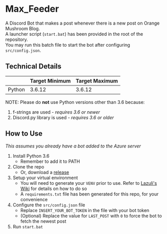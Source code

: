 # Max_Feeder
A Discord Bot that makes a post whenever there is a new post on Orange Mushroom Blog.  
A launcher script (`start.bat`) has been provided in the root of the repository.  
You may run this batch file to start the bot after configuring `src/config.json`.  

## Technical Details
|  | Target Minimum | Target Maximum |
|---|---|---|
| Python | 3.6.12 | 3.6.12 |

NOTE: Please do **not** use Python versions other than 3.6 because:
1. f-strings are used - *requires 3.6 or newer*
2. Discord.py library is used - *requires 3.6 or older*

## How to Use
*This assumes you already have a bot added to the Azure server*

 1. Install Python 3.6
    - Remember to add it to PATH
 2. Clone the repo
    - Or, download a [release](https://github.com/KOOKIIEStudios/Max_Feeder/releases)
 3. Setup your virtual environment
    - You will need to generate your `VENV` prior to use. Refer to [Lazuli's Wiki](https://github.com/TEAM-SPIRIT-Productions/Lazuli/wiki/Technical-Details#step-1-generate-the-virtual-environment) for details on how to do so
    - A `requirements.txt` file has been generated for this repo, for your convenience
 4. Configure the `src/config.json` file
    - Replace `INSERT_YOUR_BOT_TOKEN` in the file with your bot token
    - (Optional) Replace the value for `LAST_POST` with `0` to force the bot to fetch the newest post
 5. Run `start.bat`
